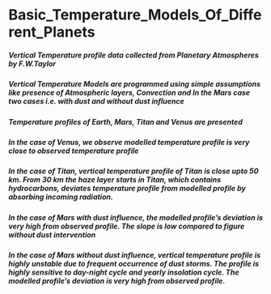 # Basic_Temperature_Models_Of_Different_Planets

##### Vertical Temperature profile data collected from Planetary Atmospheres by F.W.Taylor 

##### Vertical Temperature Models are programmed using simple assumptions like presence of Atmospheric layers, Convection and In the Mars case two cases i.e. with dust and without dust influence

##### Temperature profiles of Earth, Mars, Titan and Venus are presented

##### In the case of Venus, we observe modelled temperature profile is very close to observed temperature profile

##### In the case of Titan, vertical temperature profile of Titan is close upto 50 km. From 30 km the haze layer starts in Titan, which contains hydrocarbons, deviates temperature profile from modelled profile by absorbing incoming radiation.

##### In the case of Mars with dust influence, the modelled profile’s deviation is very high from observed profile. The slope is low compared to figure without dust intervention

##### In the case of Mars without dust influence, vertical temperature profile is highly unstable due to frequent occurrence of dust storms. The profile is highly sensitive to day-night cycle and yearly insolation cycle. The modelled profile’s deviation is very high from observed profile.

